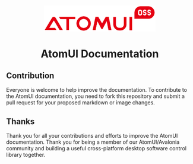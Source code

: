 <p align="center">
  <img alt="AtomUIOSS logo" src="resources/images/atomui-oss.svg" width="300" />
  <h1 align="center">AtomUI Documentation</h1>
</p>

## Contribution
Everyone is welcome to help improve the documentation. To contribute to the AtomUI documentation, you need to fork this repository and submit a pull request for your proposed markdown or image changes.

## Thanks
Thank you for all your contributions and efforts to improve the AtomUI documentation. Thank you for being a member of our AtomUI/Avalonia community and building a useful cross-platform desktop software control library together.
